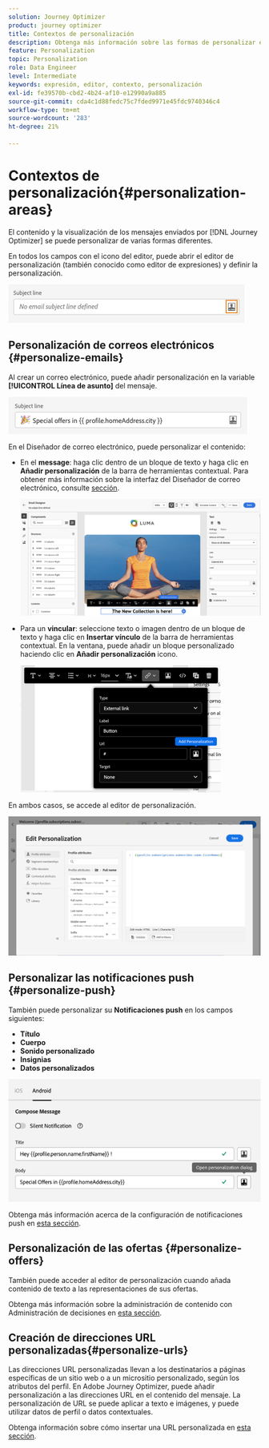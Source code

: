 ```yaml
---
solution: Journey Optimizer
product: journey optimizer
title: Contextos de personalización
description: Obtenga más información sobre las formas de personalizar el contenido y la visualización de los mensajes.
feature: Personalization
topic: Personalization
role: Data Engineer
level: Intermediate
keywords: expresión, editor, contexto, personalización
exl-id: fe39570b-cbd2-4b24-af10-e12990a9a885
source-git-commit: cda4c1d88fedc75c7fded9971e45fdc9740346c4
workflow-type: tm+mt
source-wordcount: '283'
ht-degree: 21%

---
```


# Contextos de personalización{#personalization-areas}

El contenido y la visualización de los mensajes enviados por [!DNL Journey Optimizer] se puede personalizar de varias formas diferentes.

En todos los campos con el icono del editor, puede abrir el editor de personalización (también conocido como editor de expresiones) y definir la personalización.

![](assets/perso_icon.png)

## Personalización de correos electrónicos {#personalize-emails}

Al crear un correo electrónico, puede añadir personalización en la variable **[!UICONTROL Línea de asunto]** del mensaje.

![](assets/perso_subject.png)

En el Diseñador de correo electrónico, puede personalizar el contenido:

* En el **message**: haga clic dentro de un bloque de texto y haga clic en **Añadir personalización** de la barra de herramientas contextual. Para obtener más información sobre la interfaz del Diseñador de correo electrónico, consulte [sección](../email/get-started-email-design.md).

  ![](assets/perso_insert.png)

* Para un **vincular**: seleccione texto o imagen dentro de un bloque de texto y haga clic en **Insertar vínculo** de la barra de herramientas contextual. En la ventana, puede añadir un bloque personalizado haciendo clic en **Añadir personalización** icono.

  ![](assets/perso_link.png)

En ambos casos, se accede al editor de personalización.

![](assets/perso_ee.png)

## Personalizar las notificaciones push {#personalize-push}

También puede personalizar su **Notificaciones push** en los campos siguientes:

* **Título**
* **Cuerpo**
* **Sonido personalizado**
* **Insignias**
* **Datos personalizados**

![](assets/perso_push.png)

Obtenga más información acerca de la configuración de notificaciones push en [esta sección](../push/push-gs.md).

## Personalización de las ofertas {#personalize-offers}

También puede acceder al editor de personalización cuando añada contenido de texto a las representaciones de sus ofertas.

Obtenga más información sobre la administración de contenido con Administración de decisiones en [esta sección](../offers/offer-library/creating-personalized-offers.md#custom-text).

## Creación de direcciones URL personalizadas{#personalize-urls}

Las direcciones URL personalizadas llevan a los destinatarios a páginas específicas de un sitio web o a un micrositio personalizado, según los atributos del perfil. En Adobe Journey Optimizer, puede añadir personalización a las direcciones URL en el contenido del mensaje. La personalización de URL se puede aplicar a texto e imágenes, y puede utilizar datos de perfil o datos contextuales.

Obtenga información sobre cómo insertar una URL personalizada en [esta sección](personalization-syntax.md#perso-urls).

